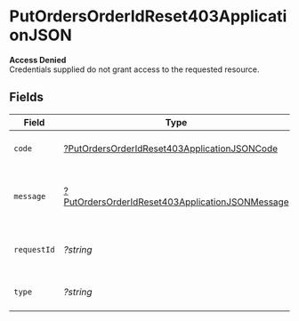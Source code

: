 # PutOrdersOrderIdReset403ApplicationJSON

**Access Denied**\
Credentials supplied do not grant access to the requested resource.



## Fields

| Field                                                                                                                        | Type                                                                                                                         | Required                                                                                                                     | Description                                                                                                                  | Example                                                                                                                      |
| ---------------------------------------------------------------------------------------------------------------------------- | ---------------------------------------------------------------------------------------------------------------------------- | ---------------------------------------------------------------------------------------------------------------------------- | ---------------------------------------------------------------------------------------------------------------------------- | ---------------------------------------------------------------------------------------------------------------------------- |
| `code`                                                                                                                       | [?PutOrdersOrderIdReset403ApplicationJSONCode](../../models/operations/PutOrdersOrderIdReset403ApplicationJSONCode.md)       | :heavy_minus_sign:                                                                                                           | Code of the authorization error.                                                                                             | payments-forbidden-error                                                                                                     |
| `message`                                                                                                                    | [?PutOrdersOrderIdReset403ApplicationJSONMessage](../../models/operations/PutOrdersOrderIdReset403ApplicationJSONMessage.md) | :heavy_minus_sign:                                                                                                           | Message explaining the authorization error.                                                                                  | You do not have permission to access this resource.                                                                          |
| `requestId`                                                                                                                  | *?string*                                                                                                                    | :heavy_minus_sign:                                                                                                           | Request identifier in UUID format.                                                                                           | bcc78633-cd09-4e7d-8f3b-d593fdc1439c                                                                                         |
| `type`                                                                                                                       | *?string*                                                                                                                    | :heavy_minus_sign:                                                                                                           | It shows as authorization error.                                                                                             | authorization-error                                                                                                          |